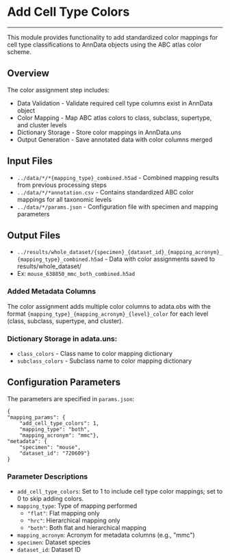 # Add Cell Type Colors
---
This module provides functionality to add standardized color mappings for cell type classifications to AnnData objects using the ABC atlas color scheme.

## Overview
The color assignment step includes:

- Data Validation - Validate required cell type columns exist in AnnData object
- Color Mapping - Map ABC atlas colors to class, subclass, supertype, and cluster levels
- Dictionary Storage - Store color mappings in AnnData.uns
- Output Generation - Save annotated data with color columns merged

## Input Files

- `../data/*/*{mapping_type}_combined.h5ad` - Combined mapping results from previous processing steps 
- `../data/*/*annotation.csv` - Contains standardized ABC color mappings for all taxonomic levels
- `../data/*/params.json` - Configuration file with specimen and mapping parameters
  
## Output Files

- `../results/whole_dataset/{specimen}_{dataset_id}_{mapping_acronym}_{mapping_type}_combined.h5ad` - Data with color assignments saved to results/whole_dataset/
- Ex: `mouse_638850_mmc_both_combined.h5ad`
  
### Added Metadata Columns
The color assignment adds multiple color columns to adata.obs with the format `{mapping_type}_{mapping_acronym}_{level}_color` for each level (class, subclass, supertype, and cluster).

### Dictionary Storage in adata.uns:

- `class_colors` - Class name to color mapping dictionary
- `subclass_colors` - Subclass name to color mapping dictionary

## Configuration Parameters
The parameters are specified in `params.json`:

    {
    "mapping_params": {
        "add_cell_type_colors": 1,
        "mapping_type": "both",
        "mapping_acronym": "mmc"},
    "metadata": {
        "specimen": "mouse",
        "dataset_id": "720609"}
    }
    
### Parameter Descriptions

- `add_cell_type_colors`: Set to 1 to include cell type color mappings; set to 0 to skip adding colors.
- `mapping_type`: Type of mapping performed
  - `"flat"`: Flat mapping only
  - `"hrc"`: Hierarchical mapping only 
  - `"both"`: Both flat and hierarchical mapping
- `mapping_acronym`: Acronym for metadata columns (e.g., "mmc")
- `specimen`: Dataset species
- `dataset_id`: Dataset ID



